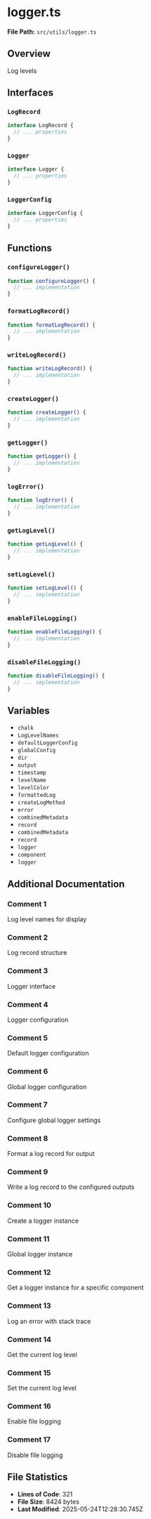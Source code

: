 # logger.ts

**File Path:** `src/utils/logger.ts`

## Overview

Log levels

## Interfaces

### `LogRecord`

```typescript
interface LogRecord {
  // ... properties
}
```

### `Logger`

```typescript
interface Logger {
  // ... properties
}
```

### `LoggerConfig`

```typescript
interface LoggerConfig {
  // ... properties
}
```

## Functions

### `configureLogger()`

```typescript
function configureLogger() {
  // ... implementation
}
```

### `formatLogRecord()`

```typescript
function formatLogRecord() {
  // ... implementation
}
```

### `writeLogRecord()`

```typescript
function writeLogRecord() {
  // ... implementation
}
```

### `createLogger()`

```typescript
function createLogger() {
  // ... implementation
}
```

### `getLogger()`

```typescript
function getLogger() {
  // ... implementation
}
```

### `logError()`

```typescript
function logError() {
  // ... implementation
}
```

### `getLogLevel()`

```typescript
function getLogLevel() {
  // ... implementation
}
```

### `setLogLevel()`

```typescript
function setLogLevel() {
  // ... implementation
}
```

### `enableFileLogging()`

```typescript
function enableFileLogging() {
  // ... implementation
}
```

### `disableFileLogging()`

```typescript
function disableFileLogging() {
  // ... implementation
}
```

## Variables

- `chalk`
- `LogLevelNames`
- `defaultLoggerConfig`
- `globalConfig`
- `dir`
- `output`
- `timestamp`
- `levelName`
- `levelColor`
- `formattedLog`
- `createLogMethod`
- `error`
- `combinedMetadata`
- `record`
- `combinedMetadata`
- `record`
- `logger`
- `component`
- `logger`

## Additional Documentation

### Comment 1

Log level names for display

### Comment 2

Log record structure

### Comment 3

Logger interface

### Comment 4

Logger configuration

### Comment 5

Default logger configuration

### Comment 6

Global logger configuration

### Comment 7

Configure global logger settings

### Comment 8

Format a log record for output

### Comment 9

Write a log record to the configured outputs

### Comment 10

Create a logger instance

### Comment 11

Global logger instance

### Comment 12

Get a logger instance for a specific component

### Comment 13

Log an error with stack trace

### Comment 14

Get the current log level

### Comment 15

Set the current log level

### Comment 16

Enable file logging

### Comment 17

Disable file logging

## File Statistics

- **Lines of Code**: 321
- **File Size**: 8424 bytes
- **Last Modified**: 2025-05-24T12:28:30.745Z

